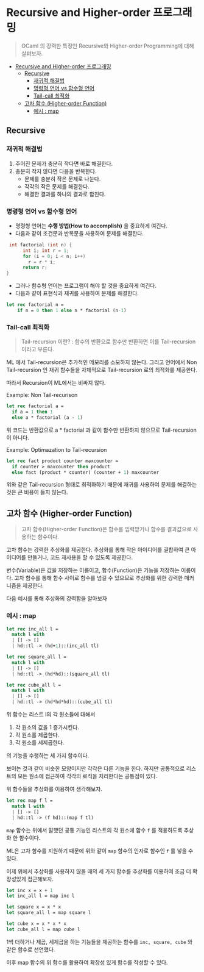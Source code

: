 # Recursive and Higher-order 프로그래밍

> OCaml 의 강력한 특징인 Recursive와 Higher-order Programming에 대해 살펴보자.

- [Recursive and Higher-order 프로그래밍](#recursive-and-higher-order-프로그래밍)
  - [Recursive](#recursive)
    - [재귀적 해결법](#재귀적-해결법)
    - [명령형 언어 vs 함수형 언어](#명령형-언어-vs-함수형-언어)
    - [Tail-call 최적화](#tail-call-최적화)
  - [고차 함수 (Higher-order Function)](#고차-함수-higher-order-function)
    - [예시 : map](#예시--map)

## Recursive

### 재귀적 해결법

1. 주어진 문제가 충분히 작다면 바로 해결한다.
2. 충분히 작지 않다면 다음을 반복한다.
    * 문제를 충분히 작은 문제로 나눈다.
    * 각각의 작은 문제를 해결한다.
    * 해결한 결과를 하나의 결과로 합친다.

### 명령형 언어 vs 함수형 언어

* 명령형 언어는 **수행 방법(How to accomplish)** 을 중요하게 여긴다.
* 다음과 같이 조건문과 반복문을 사용하여 문제를 해결한다.
  
```c
 int factorial (int n) {
      int i; int r = 1;
      for (i = 0; i < n; i++)
        r = r * i;
      return r;
}
```

* 그러나 함수형 언어는 프로그램이 해야 할 것을 중요하게 여긴다.
* 다음과 같이 표현식과 재귀를 사용하여 문제를 해결한다.

```OCaml
let rec factorial n =
    if n = 0 then 1 else n * factorial (n-1)
```

### Tail-call 최적화

> Tail-recursion 이란? : 함수의 반환으로 함수만 반환하면 이를 Tail-recursion 이라고 부른다.

ML 에서 Tail-recursion은 추가적인 메모리를 소모하지 않는다. 그리고 언어에서 Non Tail-recursion 인 재귀 함수들을 자체적으로 Tail-recursion 로의 최적화를 제공한다.

따라서 Recursion이 ML에서는 비싸지 않다.

Example: Non Tail-recurison
```OCaml
let rec factorial a =
  if a = 1 then 1
  else a * factorial (a - 1)
```

위 코드는 반환값으로 a * factorial 과 같이 함수만 반환하지 않으므로 Tail-recursion이 아니다.

Example: Optimazation to Tail-recursion
```OCaml
let rec fact product counter maxcounter =
  if counter > maxcounter then product
  else fact (product * counter) (counter + 1) maxcounter
```

위와 같은 Tail-recursion 형태로 최적화하기 때문에 재귀를 사용하여 문제를 해결하는 것은 큰 비용이 들지 않는다.

## 고차 함수 (Higher-order Function)

> 고차 함수(Higher-order Function)은 함수를 입력받거나 함수를 결과값으로 사용하는 함수이다.

고차 함수는 강력한 추상화를 제공한다. 추상화를 통해 작은 아이디어를 결합하여 큰 아이디어를 만들거나, 코드 재사용을 할 수 있도록 제공한다.

변수(Variable)은 값을 저장하는 이름이고, 함수(Function)은 기능을 저장하는 이름이다. 고차 함수를 통해 함수 사이로 함수를 넘길 수 있으므로 추상화를 위한 강력한 매커니즘을 제공한다.

다음 예시를 통해 추상화의 강력함을 알아보자

### 예시 : map

```OCaml
let rec inc_all l =
  match l with
  | [] -> []
  | hd::tl -> (hd+1)::(inc_all tl)

let rec square_all l =
  match l with
  | [] -> []
  | hd::tl -> (hd*hd)::(square_all tl)

let rec cube_all l =
  match l with
  | [] -> []
  | hd::tl -> (hd*hd*hd)::(cube_all tl)
```

위 함수는 리스트 l의 각 원소들에 대해서

1. 각 원소의 값을 1 증가시킨다.
2. 각 원소를 제곱한다.
3. 각 원소를 세제곱한다.

의 기능을 수행하는 세 가지 함수이다.

보이는 것과 같이 비슷한 모양이지만 각각은 다른 기능을 한다. 하지만 공통적으로 리스트의 모든 원소에 접근하여 각각의 로직을 처리한다는 공통점이 있다.

위 함수들을 추상화를 이용하여 생각해보자.

```OCaml
let rec map f l =
  match l with
  | [] -> []
  | hd::tl -> (f hd)::(map f tl)
```

`map` 함수는 위에서 말했던 공통 기능인 리스트의 각 원소에 함수 `f` 를 적용하도록 추상화 한 함수이다.

ML은 고차 함수를 지원하기 때문에 위와 같이 `map` 함수의 인자로 함수인 `f` 를 넣을 수 있다.

이제 위에서 추상화를 사용하지 않을 때의 세 가지 함수를 추상화를 이용하여 조금 더 확장성있게 접근해보자.

```OCaml
let inc x = x + 1
let inc_all l = map inc l

let square x = x * x
let square_all l = map square l

let cube x = x * x * x
let cube_all l = map cube l
```

1씩 더하거나 제곱, 세제곱을 하는 기능들을 제공하는 함수를 `inc, square, cube` 와 같은 함수로 선언했다.

이후 map 함수의 위 함수를 활용하여 확장성 있게 함수를 작성할 수 있다.